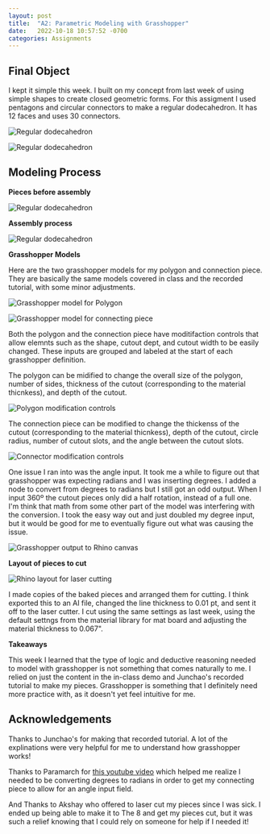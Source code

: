 ```yaml
---
layout: post
title:  "A2: Parametric Modeling with Grasshopper"
date:   2022-10-18 10:57:52 -0700
categories: Assignments
---
```


## Final Object

I kept it simple this week. I built on my concept from last week of using simple shapes to create closed geometric forms. For this assigment I used pentagons and circular connectors to make a regular dodecahedron. It has 12 faces and uses 30 connectors. 

![Regular dodecahedron](/Digital-Fabrication/assets/images/A2-1.jpeg)

![Regular dodecahedron](/Digital-Fabrication/assets/images/A2-2.jpeg)

## Modeling Process

**Pieces before assembly**

![Regular dodecahedron](/Digital-Fabrication/assets/images/A2-3.jpeg)

**Assembly process**

![Regular dodecahedron](/Digital-Fabrication/assets/images/A2-4.jpeg)

**Grasshopper Models**

Here are the two grasshopper models for my polygon and connection piece. They are basically the same models covered in class and the recorded tutorial, with some minor adjustments. 

![Grasshopper model for Polygon](/Digital-Fabrication/assets/images/A2-5.jpeg)

![Grasshopper model for connecting piece](/Digital-Fabrication/assets/images/A2-6.jpeg)

Both the polygon and the connection piece have moditifaction controls that allow elemnts such as the shape, cutout dept, and cutout width to be easily changed. These inputs are grouped and labeled at the start of each grasshopper definition. 

The polygon can be midified to change the overall size of the polygon, number of sides, thickness of the cutout (corresponding to the material thicnkess), and depth of the cutout. 

![Polygon modification controls](/Digital-Fabrication/assets/images/A2-9.jpeg)


The connection piece can be modified to change the thickenss of the cutout (corresponding to the material thicnkess), depth of the cutout, circle radius, number of cutout slots, and the angle between the cutout slots. 

![Connector modification controls](/Digital-Fabrication/assets/images/A2-10.jpeg)

One issue I ran into was the angle input. It took me a while to figure out that grasshopper was expecting radians and I was inserting degrees. I added a node to convert from degrees to radians but I still got an odd output. When I input 360º the cutout pieces only did a half rotation, instead of a full one. I'm think that math from some other part of the model was interfering with the conversion. I took the easy way out and just doubled my degree input, but it would be good for me to eventually figure out what was causing the issue. 

![Grasshopper output to Rhino canvas](/Digital-Fabrication/assets/images/A2-8.jpeg)

**Layout of pieces to cut**

![Rhino layout for laser cutting](/Digital-Fabrication/assets/images/A2-7.jpeg)

I made copies of the baked pieces and arranged them for cutting. I think exported this to an AI file, changed the line thickness to 0.01 pt, and sent it off to the laser cutter. I cut using the same settings as last week, using the default settngs from the material library for mat board and adjusting the material thickness to 0.067". 

**Takeaways**

This week I learned that the type of logic and deductive reasoning needed to model with grasshopper is not something that comes naturally to me. I relied on just the content in the in-class demo and Junchao's recorded tutorial to make my pieces. Grasshopper is something that I definitely need more practice with, as it doesn't yet feel intuitive for me.  


## Acknowledgements

Thanks to Junchao's for making that recorded tutorial. A lot of the explinations were very helpful for me to understand how grasshopper works! 

Thanks to Paramarch for [this youtube video](https://www.youtube.com/watch?v=QMI-sy0Dksg) which helped me realize I needed to be converting degrees to radians in order to get my connecting piece to allow for an angle input field. 

And Thanks to Akshay who offered to laser cut my pieces since I was sick. I ended up being able to make it to The 8 and get my pieces cut, but it was such a relief knowing that I could rely on someone for help if I needed it! 

